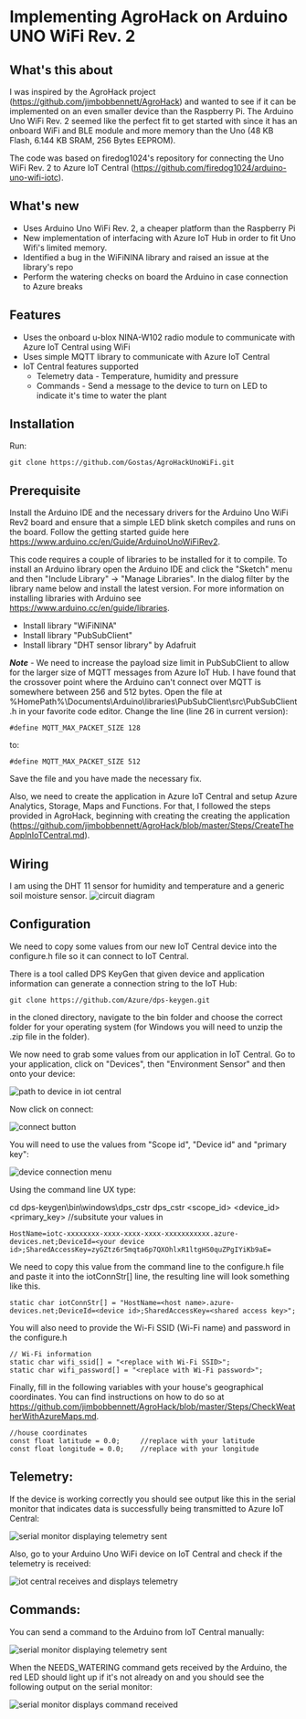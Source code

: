 # Implementing AgroHack on Arduino UNO WiFi Rev. 2

## What's this about

I was inspired by the AgroHack project (https://github.com/jimbobbennett/AgroHack) and wanted to see if it can be implemented on an even smaller device than the Raspberry Pi. The Arduino Uno WiFi Rev. 2 seemed like the perfect fit to get started with since it has an onboard WiFi and BLE module and more memory than the Uno (48 KB Flash, 6.144 KB SRAM, 256 Bytes EEPROM).

The code was based on firedog1024's repository for connecting the Uno WiFi Rev. 2 to Azure IoT Central (https://github.com/firedog1024/arduino-uno-wifi-iotc).

## What's new

* Uses Arduino Uno WiFi Rev. 2, a cheaper platform than the Raspberry Pi
* New implementation of interfacing with Azure IoT Hub in order to fit Uno Wifi's limited memory.
* Identified a bug in the WiFiNINA library and raised an issue at the library's repo
* Perform the watering checks on board the Arduino in case connection to Azure breaks

## Features

* Uses the onboard u-blox NINA-W102 radio module to communicate with Azure IoT Central using WiFi
* Uses simple MQTT library to communicate with Azure IoT Central
* IoT Central features supported
    * Telemetry data - Temperature, humidity and pressure
    * Commands - Send a message to the device to turn on LED to indicate it's time to water the plant

## Installation

Run:

```
git clone https://github.com/Gostas/AgroHackUnoWiFi.git   
```

## Prerequisite

Install the Arduino IDE and the necessary drivers for the Arduino Uno WiFi Rev2 board and ensure that a simple LED blink sketch compiles and runs on the board. Follow the getting started guide here https://www.arduino.cc/en/Guide/ArduinoUnoWiFiRev2.

This code requires a couple of libraries to be installed for it to compile. To install an Arduino library open the Arduino IDE and click the "Sketch" menu and then "Include Library" -> "Manage Libraries". In the dialog filter by the library name below and install the latest version. For more information on installing libraries with Arduino see https://www.arduino.cc/en/guide/libraries.

* Install library "WiFiNINA"
* Install library "PubSubClient"
* Install library "DHT sensor library" by Adafruit


***Note*** - We need to increase the payload size limit in PubSubClient to allow for the larger size of MQTT messages from Azure IoT Hub. I have found that the crossover point where the Arduino can't connect over MQTT is somewhere between 256 and 512 bytes. Open the file at %HomePath%\Documents\Arduino\libraries\PubSubClient\src\PubSubClient.h in your favorite code editor. Change the line (line 26 in current version):

```
#define MQTT_MAX_PACKET_SIZE 128
```

to:

```
#define MQTT_MAX_PACKET_SIZE 512
```

Save the file and you have made the necessary fix.

Also, we need to create the application in Azure IoT Central and setup Azure Analytics, Storage, Maps and Functions. For that, I followed the steps provided in AgroHack, beginning with creating the creating the application (https://github.com/jimbobbennett/AgroHack/blob/master/Steps/CreateTheAppInIoTCentral.md).

## Wiring

I am using the DHT 11 sensor for humidity and temperature and a generic soil moisture sensor.
![circuit diagram](https://github.com/Gostas/AgroHack_Uno_WiFi_Rev2/blob/master/assets/AgroHack_circuit.png?raw=true)

## Configuration

We need to copy some values from our new IoT Central device into the configure.h file so it can connect to IoT Central. 

There is a tool called DPS KeyGen that given device and application information can generate a connection string to the IoT Hub:

```
git clone https://github.com/Azure/dps-keygen.git
```

in the cloned directory, navigate to the bin folder and choose the correct folder for your operating system (for Windows you will need to unzip the .zip file in the folder).

We now need to grab some values from our application in IoT Central. Go to your application, click on "Devices", then "Environment Sensor" and then onto your device:


![path to device in iot central](https://github.com/Gostas/AgroHack_Uno_WiFi_Rev2/blob/master/assets/path_to_device_iot_central_v3.png?raw=true)


Now click on connect:


![connect button](https://github.com/Gostas/AgroHack_Uno_WiFi_Rev2/blob/master/assets/connect_button_v3.png?raw=true)


You will need to use the values from "Scope id", "Device id" and "primary key":


![device connection menu](https://github.com/Gostas/AgroHack_Uno_WiFi_Rev2/blob/master/assets/device_connection_menu_v3.png?raw=true)

Using the command line UX type:

cd dps-keygen\bin\windows\dps_cstr
dps_cstr <scope_id> <device_id> <primary_key>  //subsitute your values in


```
HostName=iotc-xxxxxxxx-xxxx-xxxx-xxxx-xxxxxxxxxxx.azure-devices.net;DeviceId=<your device id>;SharedAccessKey=zyGZtz6r5mqta6p7QXOhlxR1ltgHS0quZPgIYiKb9aE=
```

We need to copy this value from the command line to the configure.h file and paste it into the iotConnStr[] line, the resulting line will look something like this.

```
static char iotConnStr[] = "HostName=<host name>.azure-devices.net;DeviceId=<device id>;SharedAccessKey=<shared access key>";
```

You will also need to provide the Wi-Fi SSID (Wi-Fi name) and password in the configure.h

```
// Wi-Fi information
static char wifi_ssid[] = "<replace with Wi-Fi SSID>";
static char wifi_password[] = "<replace with Wi-Fi password>";
```

Finally, fill in the following variables with your house's geographical coordinates. You can find instructions on how to do so at https://github.com/jimbobbennett/AgroHack/blob/master/Steps/CheckWeatherWithAzureMaps.md.

```
//house coordinates
const float latitude = 0.0;     //replace with your latitude
const float longitude = 0.0;    //replace with your longitude
```

## Telemetry:

If the device is working correctly you should see output like this in the serial monitor that indicates data is successfully being transmitted to Azure IoT Central:

![serial monitor displaying telemetry sent](https://github.com/Gostas/AgroHack_Uno_WiFi_Rev2/blob/master/assets/arduino_telemetry_sent_v3.png?raw=true)



Also, go to your Arduino Uno WiFi device on IoT Central and check if the telemetry is received:

![iot central receives and displays telemetry](https://github.com/Gostas/AgroHack_Uno_WiFi_Rev2/blob/master/assets/iot_central_environment_monitoring_v3.png?raw=true)

## Commands:

You can send a command to the Arduino from IoT Central manually:

![serial monitor displaying telemetry sent](https://github.com/Gostas/AgroHack_Uno_WiFi_Rev2/blob/master/assets/iot_central_command_v2.png?raw=true)



When the NEEDS_WATERING command gets received by the Arduino, the red LED should light up if it's not already on and you should see the following output on the serial monitor:

![serial monitor displays command received](https://github.com/Gostas/AgroHack_Uno_WiFi_Rev2/blob/master/assets/arduino_command_received.png?raw=true)
